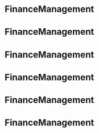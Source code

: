 # FinanceManagement
# FinanceManagement
# FinanceManagement
# FinanceManagement
# FinanceManagement
# FinanceManagement
